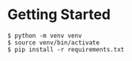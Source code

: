 # Getting Started

```shell
$ python -m venv venv
$ source venv/bin/activate
$ pip install -r requirements.txt
```
